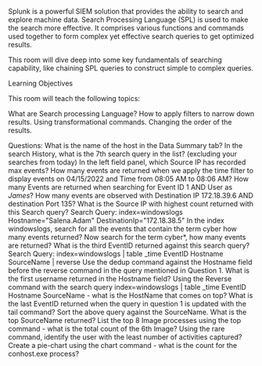 Splunk is a powerful SIEM solution that provides the ability to search and explore machine data. Search Processing Language (SPL) is used to make the search more effective. It comprises various functions and commands used together to form complex yet effective search queries to get optimized results.

This room will dive deep into some key fundamentals of searching capability, like chaining SPL queries to construct simple to complex queries.

Learning Objectives

This room will teach the following topics:

What are Search processing Language?
How to apply filters to narrow down results.
Using transformational commands.
Changing the order of the results.

Questions:
What is the name of the host in the Data Summary tab?
In the search History, what is the 7th search query in the list? (excluding your searches from today)
In the left field panel, which Source IP has recorded max events?
How many events are returned when we apply the time filter to display events on 04/15/2022 and Time from 08:05 AM to 08:06 AM?
How many Events are returned when searching for Event ID 1 AND User as *James*?
How many events are observed with Destination IP 172.18.39.6 AND destination Port 135?
What is the Source IP with highest count returned with this Search query?
Search Query: index=windowslogs  Hostname="Salena.Adam" DestinationIp="172.18.38.5"
In the index windowslogs, search for all the events that contain the term cyber how many events returned?
Now search for the term cyber*, how many events are returned?
What is the third EventID returned against this search query?
Search Query: index=windowslogs | table _time EventID Hostname SourceName | reverse 
Use the dedup command against the Hostname field before the reverse command in the query mentioned in Question 1. What is the first username returned in the Hostname field?
Using the Reverse command with the search query index=windowslogs | table _time EventID Hostname SourceName - what is the HostName that comes on top?
What is the last EventID returned when the query in question 1 is updated with the tail command?
Sort the above query against the SourceName. What is the top SourceName returned?
List the top 8 Image processes using the top command -  what is the total count of the 6th Image?
Using the rare command, identify the user with the least number of activities captured?
Create a pie-chart using the chart command - what is the count for the conhost.exe process?





